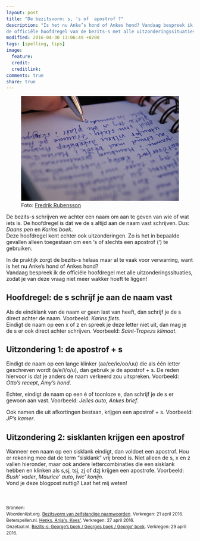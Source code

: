 ```yaml
---
layout: post
title: "De bezitsvorm: s, 's of  apostrof ?"
description: "Is het nu Anke’s hond of Ankes hond? Vandaag bespreek ik
de officiële hoofdregel van de bezits-s met alle uitzonderingssituaties."
modified: 2016-04-30 13:06:49 +0200
tags: [spelling, tips]
image:
  feature: 
  credit: 
  creditlink: 
comments: true
share: true
---
```

<figure>
<img src="/images/spellingtips.jpg" alt="Spellingtips">
<figcaption>Foto: <a href="http://bit.ly/1rHlbtb">Fredrik Rubensson
</a></figcaption>
</figure>

De bezits-s schrijven we achter een naam om aan te geven van wie of wat iets is. De hoofdregel is dat we de s altijd aan de naam vast schrijven. Dus: <em>Daans pen</em> en <em>Karins boek</em>.<br> 
Deze hoofdregel kent echter ook uitzonderingen. Zo is het in bepaalde gevallen alleen toegestaan om een ‘s of slechts een apostrof (‘) te gebruiken. 

In de praktijk zorgt de bezits-s helaas maar al te vaak voor
verwarring, want is het nu Anke’s hond of Ankes hond?<br>
Vandaag bespreek ik de officiële hoofdregel met alle uitzonderingssituaties, zodat je van deze vraag niet meer wakker hoeft te liggen!

<h2>Hoofdregel: de s schrijf je aan de naam vast</h2>
Als de eindklank van de naam er geen last van heeft, dan schrijf je de s direct achter de naam. Voorbeeld: <em>Karins fiets</em>.<br> 
Eindigt de naam op een x of z en spreek je deze letter niet uit, dan mag je de s er ook direct achter schrijven. Voorbeeld: <em>Saint-Tropezs klimaat</em>. 

<h2>Uitzondering 1: de apostrof + s</h2> 
Eindigt de naam op een lange klinker (aa/ee/ie/oo/uu) die als één
letter geschreven wordt (a/e/i/o/u), dan gebruik je de apostrof +
s. De reden hiervoor is dat je anders de naam verkeerd zou
uitspreken. Voorbeeld: <em>Otto’s recept</em>, <em>Amy’s hond</em>.

Echter, eindigt de naam op een é of toonloze e, dan schrijf je de s er gewoon aan vast. 
Voorbeeld: <em>Jelles auto</em>, <em>Ankes brief</em>. 

Ook namen die uit afkortingen bestaan, krijgen een apostrof + s. Voorbeeld: <em>JP’s kamer</em>. 

<h2>Uitzondering 2: sisklanten krijgen een apostrof</h2> 
Wanneer een naam op een sisklank eindigt, dan voldoet een
apostrof. Hou er rekening mee dat de term “sisklank” vrij breed
is. Niet alleen de s, x en z vallen hieronder, maar ook andere
lettercombinaties die een sisklank hebben en klinken als s,sj, tsj, zj
of dzj krijgen een apostrofe. Voorbeeld: <em>Bush’ vader</em>,
<em>Maurice’ auto</em>, <em>Ivic’ konijn</em>.

<br>
Vond je deze blogpost nuttig? Laat het mij weten!

<br><br>
<small>Bronnen:<br>
Woordenlijst.org. <a href="http://woordenlijst.org/leidraad/14">Bezitsvorm van zelfstandige naamwoorden</a>. Verkregen:
21 april 2016.<br>
Beterspellen.nl. <a href="http://www.beterspellen.nl/website/index.php?pag=81">Henks,
Anja's, Kees'</a>. Verkregen: 27 april 2016.<br>
Onzetaal.nl. <a href="https://onzetaal.nl/taaladvies/advies/georges-boek-georges-boek-george-boek">Bezits-s: George’s boek / Georges boek / George’
boek</a>. Verkregen: 29 april 2016. 
</small>
